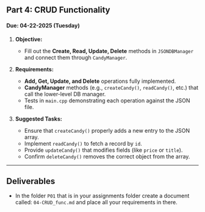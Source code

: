 ## Part 4: CRUD Functionality

#### Due: 04-22-2025 (Tuesday)

1. **Objective:**

   - Fill out the **Create, Read, Update, Delete** methods in `JSONDBManager` and connect them through `CandyManager`.

2. **Requirements:**

   - **Add, Get, Update, and Delete** operations fully implemented.
   - **CandyManager** methods (e.g., `createCandy()`, `readCandy()`, etc.) that call the lower-level DB manager.
   - Tests in `main.cpp` demonstrating each operation against the JSON file.

3. **Suggested Tasks:**
   - Ensure that `createCandy()` properly adds a new entry to the JSON array.
   - Implement `readCandy()` to fetch a record by `id`.
   - Provide `updateCandy()` that modifies fields (like `price` or `title`).
   - Confirm `deleteCandy()` removes the correct object from the array.

---

## Deliverables

- In the folder `P01` that is in your assignments folder create a document called: `04-CRUD_func.md` and place all your requirements in there.
